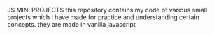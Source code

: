 JS MINI PROJECTS
this repository contains my code of various small projects which I have made for practice and understanding certain concepts.
they are made in vanilla javascript
